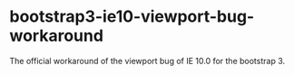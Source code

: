 # bootstrap3-ie10-viewport-bug-workaround
The official workaround of the viewport bug of IE 10.0 for the bootstrap 3.
